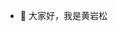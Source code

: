 - 👋 大家好，我是黄岩松

<!---
ynshuang/ynshuang is a ✨ special ✨ repository because its `README.md` (this file) appears on your GitHub profile.
You can click the Preview link to take a look at your changes.
--->
